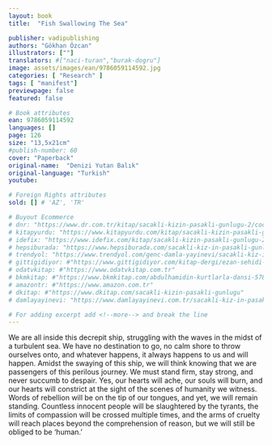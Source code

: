```yaml
---
layout: book
title:  "Fish Swallowing The Sea"

publisher: vadipublishing
authors: "Gökhan Özcan"
illustrators: [""]
translators: #["naci-turan","burak-dogru"]
image: assets/images/ean/9786059114592.jpg
categories: [ "Research" ]
tags: [ "manifest"]
previewpage: false
featured: false

# Book attributes
ean: 9786059114592
languages: []
page: 126
size: "13,5x21cm"
#publish-number: 60
cover: "Paperback"
original-name:  "Denizi Yutan Balık"
original-language: "Turkish"
youtube:

# Foreign Rights attributes
sold: [] # 'AZ', 'TR'

# Buyout Ecommerce
# dnr: "https://www.dr.com.tr/kitap/sacakli-kizin-pasakli-gunlugu-2/cocuk-ve-genclik/genclik-10-yas/roman-oyku/urunno=0001893059001"
# kitapyurdu: "https://www.kitapyurdu.com/kitap/sacakli-kizin-pasakli-gunlugu-2-/560122.html&filter_name=Sa%C3%A7akl%C4%B1+K%C4%B1z%27%C4%B1n+Pasakl%C4%B1+G%C3%BCnl%C3%BC%C4%9F%C3%BC+2"
# idefix: "https://www.idefix.com/kitap/sacakli-kizin-pasakli-gunlugu-2/cocuk-ve-genclik/genclik-10-yas/roman-oyku/urunno=0001893059001"
# hepsiburada: "https://www.hepsiburada.com/sacakli-kiz-in-pasakli-gunlugu-2-damla-yayinevi-p-HBV000012ER86"
# trendyol: "https://www.trendyol.com/genc-damla-yayinevi/sacakli-kiz-in-pasakli-gunlugu-2-p-54825777"
# gittigidiyor: #"https://www.gittigidiyor.com/kitap-dergi/ezan-sehidi-adnan-menderes_pdp_732728793"
# odatvkitap: #"https://www.odatvkitap.com.tr"
# bkmkitap: #"https://www.bkmkitap.com/abdulhamidin-kurtlarla-dansi-578226"
# amazontr: #"https://www.amazon.com.tr"
# dkitap: #"https://www.dkitap.com/sacakli-kizin-pasakli-gunlugu"
# damlayayinevi: "https://www.damlayayinevi.com.tr/sacakli-kiz-in-pasakli-gunlugu-2-bu-iste-bi-terslik-var"

# For adding excerpt add <!--more--> and break the line
---
```

We are all inside this decrepit ship, struggling
with the waves in the midst of a turbulent sea.
We have no destination to go, no calm shore to
throw ourselves onto, and whatever happens, it
always happens to us and will happen. Amidst the
swaying of this ship, we will think knowing that
we are passengers of this perilous journey. We
must stand firm, stay strong, and never succumb
to despair. Yes, our hearts will ache, our souls will
burn, and our hearts will constrict at the sight of the
scenes of humanity we witness. Words of rebellion
will be on the tip of our tongues, and yet, we will
remain standing. Countless innocent people will
be slaughtered by the tyrants, the limits of compassion will be crossed multiple times, and the arms
of cruelty will reach places beyond the comprehension of reason, but we will still be obliged to be
‘human.’
<!--more--> 

